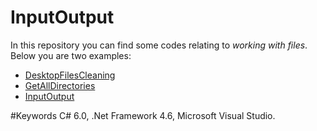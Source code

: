 # InputOutput
In this repository you can find some codes relating to *working with files*.
Below you are two examples:
- [DesktopFilesCleaning](https://github.com/LusineHovs/IO/tree/master/DesktopFilesCleaning)<br>
- [GetAllDirectories](https://github.com/LusineHovs/IO/tree/master/GetAllDirectories)<br>
- [InputOutput](https://github.com/LusineHovs/IO/tree/master/InputOutput)<br>


#Keywords
C# 6.0, .Net Framework 4.6, Microsoft Visual Studio.
